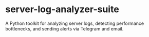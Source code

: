 # server-log-analyzer-suite
A Python toolkit for analyzing server logs, detecting performance bottlenecks, and sending alerts via Telegram and email.

